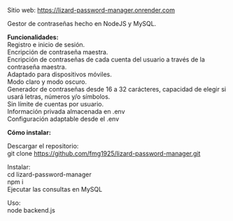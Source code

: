 Sitio web: https://lizard-password-manager.onrender.com

Gestor de contraseñas hecho en NodeJS y MySQL.

**Funcionalidades:**\
Registro e inicio de sesión.\
Encripción de contraseña maestra.\
Encripción de contraseñas de cada cuenta del usuario a través de la contraseña maestra.\
Adaptado para dispositivos móviles.\
Modo claro y modo oscuro.\
Generador de contraseñas desde 16 a 32 carácteres, capacidad de elegir si usará letras, números y/o símbolos.\
Sin límite de cuentas por usuario.\
Información privada almacenada en .env\
Configuración adaptable desde el .env

**Cómo instalar:**

Descargar el repositorio:\
git clone https://github.com/fmg1925/lizard-password-manager.git

Instalar:\
cd lizard-password-manager\
npm i\
Ejecutar las consultas en MySQL

Uso:\
node backend.js

  
